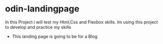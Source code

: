 # odin-landingpage
In this Project i will test my Html,Css and Flexbox skills. Im using this project to develop and practice my skills
- This landing page is going to be for a Blog
